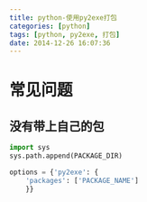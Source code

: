 ```yaml
---
title: python-使用py2exe打包
categories: [python]
tags: [python, py2exe, 打包]
date: 2014-12-26 16:07:36
---
```


# 常见问题

## 没有带上自己的包

```python
import sys
sys.path.append(PACKAGE_DIR)

options = {'py2exe': {
    'packages': ['PACKAGE_NAME']
    }}

```
